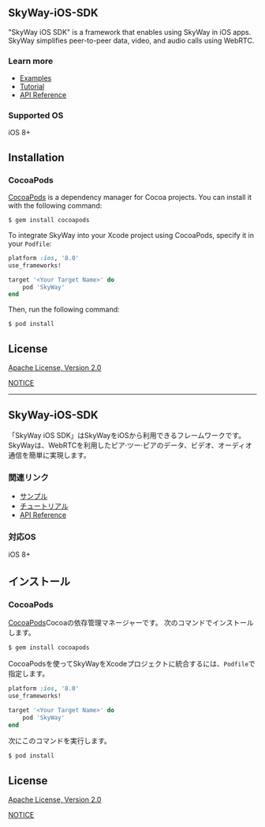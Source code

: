 ## SkyWay-iOS-SDK

"SkyWay iOS SDK" is a framework that enables using SkyWay in iOS apps.<br>
SkyWay simplifies peer-to-peer data, video, and audio calls using WebRTC.

### Learn more
* [Examples](https://github.com/skyway/skyway-ios-sdk/tree/master/examples)
* [Tutorial](https://webrtc.ecl.ntt.com/en/ios-tutorial.html)
* [API Reference](https://webrtc.ecl.ntt.com/en/ios-reference/)

### Supported OS
iOS 8+

## Installation

### CocoaPods

[CocoaPods](https://cocoapods.org) is a dependency manager for Cocoa projects. You can install it with the following command:

```bash
$ gem install cocoapods
```

To integrate SkyWay into your Xcode project using CocoaPods, specify it in your `Podfile`:

```ruby
platform :ios, '8.0'
use_frameworks!

target '<Your Target Name>' do
    pod 'SkyWay'
end
```

Then, run the following command:

```bash
$ pod install
```

## License

[Apache License, Version 2.0](./LICENSE.txt)

[NOTICE](./NOTICE.txt)

---
## SkyWay-iOS-SDK

「SkyWay iOS SDK」はSkyWayをiOSから利用できるフレームワークです。<br>
SkyWayは、WebRTCを利用したピア·ツー·ピアのデータ、ビデオ、オーディオ通信を簡単に実現します。

### 関連リンク
* [サンプル](https://github.com/skyway/skyway-ios-sdk/tree/master/examples)
* [チュートリアル](https://webrtc.ecl.ntt.com/ios-tutorial.html)
* [API Reference](https://webrtc.ecl.ntt.com/ios-reference/)

### 対応OS
iOS 8+

## インストール

### CocoaPods

[CocoaPods](https://cocoapods.org)Cocoaの依存管理マネージャーです。 次のコマンドでインストールします。

```bash
$ gem install cocoapods
```

CocoaPodsを使ってSkyWayをXcodeプロジェクトに統合するには、`Podfile`で指定します。
```ruby
platform :ios, '8.0'
use_frameworks!

target '<Your Target Name>' do
    pod 'SkyWay'
end
```

次にこのコマンドを実行します。

```bash
$ pod install
```

## License

[Apache License, Version 2.0](./LICENSE.txt)

[NOTICE](./NOTICE.txt)